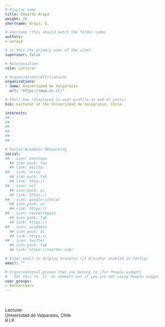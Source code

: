 ```yaml
---
# Display name
title: Eduardo Araya
weight: 20
shortname: Araya, E.

# Username (this should match the folder name)
authors:
- earaya

# Is this the primary user of the site?
superuser: false

# Role/position
role: Lecturer

# Organizations/Affiliations
organizations:
- name: Universidad de Valparaíso
  url: "https://www.uv.cl/"

# Short bio (displayed in user profile at end of posts)
bio: Lecturer at the Universidad de Valparaíso, Chile.

interests:
## -
## -
## -
## -
## -
## -

# Social/Academic Networking
social:
## - icon: envelope
  ## icon_pack: fas
  ## link: mailto:
## - icon: orcid
  ## icon_pack: fab
  ## link: http://
## - icon: osf
  ## icon_pack: ai
  ## link: https://
## - icon: google-scholar
  ## icon_pack: ai
  ## link: https://
## - icon: researchgate
  ## icon_pack: fab
  ## link: https://
## - icon: academia
  ## icon_pack: ai
  ## link: https://
## - icon: twitter
  ## icon_pack: fab
  ## link: https://twitter.com/

# Enter email to display Gravatar (if Gravatar enabled in Config)
email: ""

# Organizational groups that you belong to (for People widget)
#   Set this to `[]` or comment out if you are not using People widget.
user_groups:
- Researchers
---
```


\
\
Lecturer \
Universidad de Valparaíso, Chile \
R.I.P.
